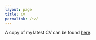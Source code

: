 ```yaml
---
layout: page
title: CV
permalink: /cv/
---
```


A copy of my latest CV can be found [here](/assets/FrancesCooperCV.pdf).